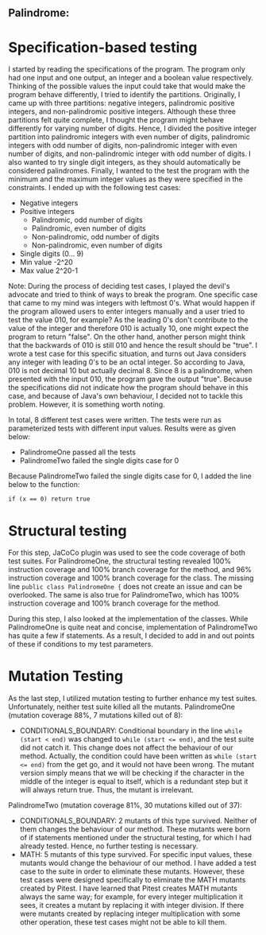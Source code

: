 ## Palindrome:

# Specification-based testing
I started by reading the specifications of the program. The program only had one input and one output, an integer and a boolean value respectively. Thinking of the possible values the input could take that would make the program behave differently, I tried to identify the partitions. Originally, I came up with three partitions: negative integers, palindromic positive integers, and non-palindromic positive integers. Although these three partitions felt quite complete, I thought the program might behave differently for varying number of digits. Hence, I divided the positive integer partition into palindromic integers with even number of digits, palindromic integers with odd number of digits, non-palindromic integer with even number of digits, and non-palindromic integer with odd number of digits. I also wanted to try single digit integers, as they should automatically be considered palindromes. Finally, I wanted to the test the program with the minimum and the maximum integer values as they were specified in the constraints. I ended up with the following test cases:
- Negative integers
- Positive integers
	- Palindromic, odd number of digits
	- Palindromic, even number of digits
	- Non-palindromic, odd number of digits
	- Non-palindromic, even number of digits
- Single digits (0... 9)
- Min value -2^20
- Max value 2^20-1

Note: During the process of deciding test cases, I played the devil's advocate and tried to think of ways to break the program. One specific case that came to my mind was integers with leftmost 0's. What would happen if the program allowed users to enter integers manually and a user tried to test the value 010, for example? As the leading 0's don't contribute to the value of the integer and therefore 010 is actually 10, one might expect the program to return "false". On the other hand, another person might think that the backwards of 010 is still 010 and hence the result should be "true". I wrote a test case for this specific situation, and turns out Java considers any integer with leading 0's to be an octal integer. So according to Java, 010 is not decimal 10 but actually decimal 8. Since 8 is a palindrome, when presented with the input 010, the program gave the output "true". Because the specifications did not indicate how the program should behave in this case, and because of Java's own behaviour, I decided not to tackle this problem. However, it is something worth noting.

In total, 8 different test cases were written. The tests were run as parameterized tests with different input values. Results were as given below:
- PalindromeOne passed all the tests
- PalindromeTwo failed the single digits case for 0

Because PalindromeTwo failed the single digits case for 0, I added the line below to the function:
```
if (x == 0) return true
```

# Structural testing
For this step, JaCoCo plugin was used to see the code coverage of both test suites. For PalindromeOne, the structural testing revealed 100% instruction coverage and 100% branch coverage for the method, and 96% instruction coverage and 100% branch coverage for the class. The missing line 
```public class PalindromeOne {```
 does not create an issue and can be overlooked. The same is also true for PalindromeTwo, which has 100% instruction coverage and 100% branch coverage for the method.

During this step, I also looked at the implementation of the classes. While PalindromeOne is quite neat and concise, implementation of PalindromeTwo has quite a few if statements. As a result, I decided to add in and out points of these if conditions to my test parameters.

# Mutation Testing
As the last step, I utilized mutation testing to further enhance my test suites. Unfortunately, neither test suite killed all the mutants.
PalindromeOne (mutation coverage 88%, 7 mutations killed out of 8):
- CONDITIONALS_BOUNDARY: Conditional boundary in the line ```while (start < end)``` was changed to ```while (start <= end)```, and the test suite did not catch it. This change does not affect the behaviour of our method. Actually, the condition could have been written as ```while (start <= end)``` from the get go, and it would not have been wrong. The mutant version simply means that we will be checking if the character in the middle of the integer is equal to itself, which is a redundant step but it will always return true. Thus, the mutant is irrelevant.
  
PalindromeTwo (mutation coverage 81%, 30 mutations killed out of 37):
- CONDITIONALS_BOUNDARY: 2 mutants of this type survived. Neither of them changes the behaviour of our method. These mutants were born of if statements mentioned under the structural testing, for which I had already tested. Hence, no further testing is necessary.
- MATH: 5 mutants of this type survived. For specific input values, these mutants would change the behaviour of our method. I have added a test case to the suite in order to eliminate these mutants. However, these test cases were designed specifically to eliminate the MATH mutants created by Pitest. I have learned that Pitest creates MATH mutants always the same way; for example, for every integer multiplication it sees, it creates a mutant by replacing it with integer division. If there were mutants created by replacing integer multiplication with some other operation, these test cases might not be able to kill them.

